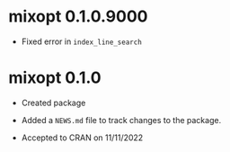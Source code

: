 # mixopt 0.1.0.9000

* Fixed error in `index_line_search`

# mixopt 0.1.0

* Created package

* Added a `NEWS.md` file to track changes to the package.

* Accepted to CRAN on 11/11/2022
